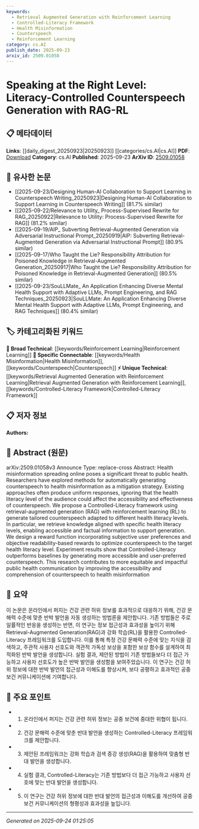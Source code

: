 ```yaml
---
keywords:
  - Retrieval Augmented Generation with Reinforcement Learning
  - Controlled-Literacy Framework
  - Health Misinformation
  - Counterspeech
  - Reinforcement Learning
category: cs.AI
publish_date: 2025-09-23
arxiv_id: 2509.01058
---
```


<!-- KEYWORD_LINKING_METADATA:
{
  "processed_timestamp": "2025-09-24T01:25:05.055388",
  "vocabulary_version": "1.0",
  "selected_keywords": [
    "Retrieval Augmented Generation with Reinforcement Learning",
    "Controlled-Literacy Framework",
    "Health Misinformation",
    "Counterspeech",
    "Reinforcement Learning"
  ],
  "rejected_keywords": [],
  "similarity_scores": {
    "Retrieval Augmented Generation with Reinforcement Learning": 0.78,
    "Controlled-Literacy Framework": 0.77,
    "Health Misinformation": 0.8,
    "Counterspeech": 0.79,
    "Reinforcement Learning": 0.85
  },
  "extraction_method": "AI_prompt_based",
  "budget_applied": true,
  "candidates_json": {
    "candidates": [
      {
        "surface": "RAG-RL",
        "canonical": "Retrieval Augmented Generation with Reinforcement Learning",
        "aliases": [
          "RAG with RL",
          "RAG-RL"
        ],
        "category": "unique_technical",
        "rationale": "Combines retrieval-augmented generation with reinforcement learning, a novel approach in counterspeech generation.",
        "novelty_score": 0.75,
        "connectivity_score": 0.65,
        "specificity_score": 0.85,
        "link_intent_score": 0.78
      },
      {
        "surface": "Controlled-Literacy framework",
        "canonical": "Controlled-Literacy Framework",
        "aliases": [
          "Literacy-Controlled Framework"
        ],
        "category": "unique_technical",
        "rationale": "Introduces a new framework for tailoring counterspeech to different literacy levels, enhancing public health communication.",
        "novelty_score": 0.72,
        "connectivity_score": 0.6,
        "specificity_score": 0.8,
        "link_intent_score": 0.77
      },
      {
        "surface": "health misinformation",
        "canonical": "Health Misinformation",
        "aliases": [
          "medical misinformation"
        ],
        "category": "specific_connectable",
        "rationale": "A critical issue in public health communication, linking to broader discussions on misinformation.",
        "novelty_score": 0.5,
        "connectivity_score": 0.85,
        "specificity_score": 0.7,
        "link_intent_score": 0.8
      },
      {
        "surface": "counterspeech",
        "canonical": "Counterspeech",
        "aliases": [
          "counter speech"
        ],
        "category": "specific_connectable",
        "rationale": "Central to the paper's focus on mitigating misinformation, connecting to strategies in public discourse.",
        "novelty_score": 0.55,
        "connectivity_score": 0.82,
        "specificity_score": 0.75,
        "link_intent_score": 0.79
      },
      {
        "surface": "reinforcement learning",
        "canonical": "Reinforcement Learning",
        "aliases": [
          "RL"
        ],
        "category": "broad_technical",
        "rationale": "A key technique used in the framework, linking to machine learning discussions.",
        "novelty_score": 0.4,
        "connectivity_score": 0.9,
        "specificity_score": 0.65,
        "link_intent_score": 0.85
      }
    ],
    "ban_list_suggestions": [
      "method",
      "experiment",
      "performance"
    ]
  },
  "decisions": [
    {
      "candidate_surface": "RAG-RL",
      "resolved_canonical": "Retrieval Augmented Generation with Reinforcement Learning",
      "decision": "linked",
      "scores": {
        "novelty": 0.75,
        "connectivity": 0.65,
        "specificity": 0.85,
        "link_intent": 0.78
      }
    },
    {
      "candidate_surface": "Controlled-Literacy framework",
      "resolved_canonical": "Controlled-Literacy Framework",
      "decision": "linked",
      "scores": {
        "novelty": 0.72,
        "connectivity": 0.6,
        "specificity": 0.8,
        "link_intent": 0.77
      }
    },
    {
      "candidate_surface": "health misinformation",
      "resolved_canonical": "Health Misinformation",
      "decision": "linked",
      "scores": {
        "novelty": 0.5,
        "connectivity": 0.85,
        "specificity": 0.7,
        "link_intent": 0.8
      }
    },
    {
      "candidate_surface": "counterspeech",
      "resolved_canonical": "Counterspeech",
      "decision": "linked",
      "scores": {
        "novelty": 0.55,
        "connectivity": 0.82,
        "specificity": 0.75,
        "link_intent": 0.79
      }
    },
    {
      "candidate_surface": "reinforcement learning",
      "resolved_canonical": "Reinforcement Learning",
      "decision": "linked",
      "scores": {
        "novelty": 0.4,
        "connectivity": 0.9,
        "specificity": 0.65,
        "link_intent": 0.85
      }
    }
  ]
}
-->

# Speaking at the Right Level: Literacy-Controlled Counterspeech Generation with RAG-RL

## 📋 메타데이터

**Links**: [[daily_digest_20250923|20250923]] [[categories/cs.AI|cs.AI]]
**PDF**: [Download](https://arxiv.org/pdf/2509.01058.pdf)
**Category**: cs.AI
**Published**: 2025-09-23
**ArXiv ID**: [2509.01058](https://arxiv.org/abs/2509.01058)

## 🔗 유사한 논문
- [[2025-09-23/Designing Human-AI Collaboration to Support Learning in Counterspeech Writing_20250923|Designing Human-AI Collaboration to Support Learning in Counterspeech Writing]] (81.7% similar)
- [[2025-09-22/Relevance to Utility_ Process-Supervised Rewrite for RAG_20250922|Relevance to Utility: Process-Supervised Rewrite for RAG]] (81.2% similar)
- [[2025-09-19/AIP_ Subverting Retrieval-Augmented Generation via Adversarial Instructional Prompt_20250919|AIP: Subverting Retrieval-Augmented Generation via Adversarial Instructional Prompt]] (80.9% similar)
- [[2025-09-17/Who Taught the Lie? Responsibility Attribution for Poisoned Knowledge in Retrieval-Augmented Generation_20250917|Who Taught the Lie? Responsibility Attribution for Poisoned Knowledge in Retrieval-Augmented Generation]] (80.5% similar)
- [[2025-09-23/SouLLMate_ An Application Enhancing Diverse Mental Health Support with Adaptive LLMs, Prompt Engineering, and RAG Techniques_20250923|SouLLMate: An Application Enhancing Diverse Mental Health Support with Adaptive LLMs, Prompt Engineering, and RAG Techniques]] (80.4% similar)

## 🏷️ 카테고리화된 키워드
**🧠 Broad Technical**: [[keywords/Reinforcement Learning|Reinforcement Learning]]
**🔗 Specific Connectable**: [[keywords/Health Misinformation|Health Misinformation]], [[keywords/Counterspeech|Counterspeech]]
**⚡ Unique Technical**: [[keywords/Retrieval Augmented Generation with Reinforcement Learning|Retrieval Augmented Generation with Reinforcement Learning]], [[keywords/Controlled-Literacy Framework|Controlled-Literacy Framework]]

## 📋 저자 정보

**Authors:** 

## 📄 Abstract (원문)

arXiv:2509.01058v3 Announce Type: replace-cross 
Abstract: Health misinformation spreading online poses a significant threat to public health. Researchers have explored methods for automatically generating counterspeech to health misinformation as a mitigation strategy. Existing approaches often produce uniform responses, ignoring that the health literacy level of the audience could affect the accessibility and effectiveness of counterspeech. We propose a Controlled-Literacy framework using retrieval-augmented generation (RAG) with reinforcement learning (RL) to generate tailored counterspeech adapted to different health literacy levels. In particular, we retrieve knowledge aligned with specific health literacy levels, enabling accessible and factual information to support generation. We design a reward function incorporating subjective user preferences and objective readability-based rewards to optimize counterspeech to the target health literacy level. Experiment results show that Controlled-Literacy outperforms baselines by generating more accessible and user-preferred counterspeech. This research contributes to more equitable and impactful public health communication by improving the accessibility and comprehension of counterspeech to health misinformation

## 📝 요약

이 논문은 온라인에서 퍼지는 건강 관련 허위 정보를 효과적으로 대응하기 위해, 건강 문해력 수준에 맞춘 반박 발언을 자동 생성하는 방법론을 제안합니다. 기존 방법들은 주로 일률적인 반응을 생성하는 반면, 이 연구는 정보 접근성과 효과성을 높이기 위해 Retrieval-Augmented Generation(RAG)과 강화 학습(RL)을 활용한 Controlled-Literacy 프레임워크를 도입합니다. 이를 통해 특정 건강 문해력 수준에 맞는 지식을 검색하고, 주관적 사용자 선호도와 객관적 가독성 보상을 포함한 보상 함수를 설계하여 최적화된 반박 발언을 생성합니다. 실험 결과, 제안된 방법이 기존 방법들보다 더 접근 가능하고 사용자 선호도가 높은 반박 발언을 생성함을 보여주었습니다. 이 연구는 건강 허위 정보에 대한 반박 발언의 접근성과 이해도를 향상시켜, 보다 공평하고 효과적인 공중 보건 커뮤니케이션에 기여합니다.

## 🎯 주요 포인트

- 1. 온라인에서 퍼지는 건강 관련 허위 정보는 공중 보건에 중대한 위협이 됩니다.
- 2. 건강 문해력 수준에 맞춘 반대 발언을 생성하는 Controlled-Literacy 프레임워크를 제안합니다.
- 3. 제안된 프레임워크는 강화 학습과 검색 증강 생성(RAG)을 활용하여 맞춤형 반대 발언을 생성합니다.
- 4. 실험 결과, Controlled-Literacy는 기존 방법보다 더 접근 가능하고 사용자 선호에 맞는 반대 발언을 생성합니다.
- 5. 이 연구는 건강 허위 정보에 대한 반대 발언의 접근성과 이해도를 개선하여 공중 보건 커뮤니케이션의 형평성과 효과성을 높입니다.


---

*Generated on 2025-09-24 01:25:05*
